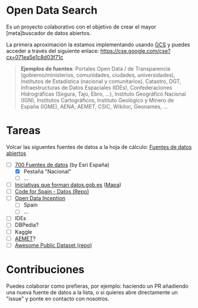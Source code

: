 # Open Data Search

Es un proyecto colaborativo con el objetivo de crear el mayor [meta]buscador de datos abiertos.

La primera aproximación la estamos implementando usando [GCS](https://programmablesearchengine.google.com/about/) y puedes acceder a través del siguiente enlace: https://cse.google.com/cse?cx=071ea5e1c8d03f71c

> **Ejemplos de fuentes**: Portales Open Data / de Transparencia (gobierno/ministerios, comunidades, ciudades, universidades), Institutos de Estadística (nacional y comunitarios), Catastro, DGT, Infraestructuras de Datos Espaciales (IDEs), Confederaciones Hidrográficas (Segura, Tajo, Ebro, ...), Instituto Geográfico Nacional (IGN), Institutos Cartográficos, Instituto Geológico y Minero de España (IGME), AENA, AEMET, CSIC, Wikiloc, Geonames, ...

# Tareas

Volcar las siguentes fuentes de datos a la hoja de cálculo: [Fuentes de datos abiertos](https://docs.google.com/spreadsheets/d/1tlt-oAb2RNzy51tn9oTzxZj8vtTbLKtTxYp4Gw4k8eI/edit?usp=sharing)

* [ ] [700 Fuentes de datos](https://docs.google.com/spreadsheets/d/160LcfM37rqds6RHlX3nMDMaDokL1d6jQfjyB3VgB1x4/edit#gid=1575902972) (by Esri España)
  * [X] Pestaña "Nacional"
  * [ ] ...
* [ ] [Iniciativas que forman datos.gob.es](https://datos.gob.es/es/iniciativas/csv) ([Mapa](https://datos.gob.es/es/iniciativas))
* [ ] [Code for Spain - Datos (Repo)](https://github.com/codeforspain/datos/wiki)
* [ ] [Open Data Inception](https://data.opendatasoft.com/explore/dataset/open-data-sources%40public/table/?refine.country=Spain&sort=code_en&basemap=jawg.sunny&location=7,40.62646,-1.53809)
  * [ ] Spain
  * [ ] ...
* [ ] IDEs
* [ ] DBPedia?
* [ ] Kaggle
* [ ] [AEMET](https://opendata.aemet.es/centrodedescargas/inicio)?
* [ ] [Awesome Public Dataset (repo)](https://github.com/awesomedata/awesome-public-datasets#awesome-public-datasets)

# Contribuciones

Puedes colaborar como prefieras, por ejemplo: haciendo un PR añadiendo una nueva fuente de datos a la lista, o si quieres abre directamente un "issue" y ponte en contacto con nosotros.
